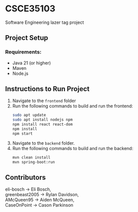 # CSCE35103

Software Engineering lazer tag project

## Project Setup

### Requirements:

- Java 21 (or higher)
- Maven
- Node.js

## Instructions to Run Project

1. Navigate to the `frontend` folder
2. Run the following commands to build and run the frontend:
   ```bash
   sudo apt update
   sudo apt install nodejs npm
   npm install react react-dom
   npm install
   npm start
   ```
3. Navigate to the `backend` folder.
4. Run the following commands to build and run the backend:
   ```bash
   mvn clean install
   mvn spring-boot:run
   ```

## Contributors

eli-bosch -> Eli Bosch,<br>
greenbeast2005 -> Rylan Davidson,<br>
AMcQueen95 -> Aiden McQueen,<br>
CaseOnPoint -> Cason Parkinson
